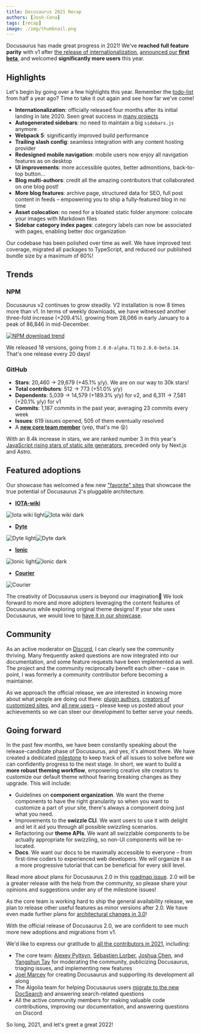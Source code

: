 ```yaml
---
title: Docusaurus 2021 Recap
authors: [Josh-Cena]
tags: [recap]
image: ./img/thumbnail.png
---
```


Docusaurus has made great progress in 2021! We've **reached full feature parity** with v1 after [the release of internationalization](../2021-03-09-releasing-docusaurus-i18n.md), [announced our **first beta**](../2021-05-12-announcing-docusaurus-two-beta/index.md), and welcomed **significantly more users** this year.

<!--truncate-->

## Highlights

Let's begin by going over a few highlights this year. Remember the [todo-list](../2021-05-12-announcing-docusaurus-two-beta/index.md#whats-next) from half a year ago? Time to take it out again and see how far we've come!

- **Internationalization**: officially released four months after its initial landing in late 2020. Seen great success in [many projects](/showcase?tags=i18n)
- **Autogenerated sidebars**: no need to maintain a big `sidebars.js` anymore
- **Webpack 5**: significantly improved build performance
- **Trailing slash config**: seamless integration with any content hosting provider
- **Redesigned mobile navigation**: mobile users now enjoy all navigation features as on desktop
- **UI improvements**: more accessible quotes, better admonitions, back-to-top button...
- **Blog multi-authors**: credit all the amazing contributors that collaborated on one blog post!
- **More blog features**: archive page, structured data for SEO, full post content in feeds – empowering you to ship a fully-featured blog in no time
- **Asset colocation**: no need for a bloated static folder anymore: colocate your images with Markdown files
- **Sidebar category index pages**: category labels can now be associated with pages, enabling better doc organization

Our codebase has been polished over time as well. We have improved test coverage, migrated all packages to TypeScript, and reduced our published bundle size by a maximum of 60%!

## Trends

### NPM

Docusaurus v2 continues to grow steadily. V2 installation is now 8 times more than v1. In terms of weekly downloads, we have witnessed another three-fold increase (+209.4%), growing from 28,066 in early January to a peak of 86,846 in mid-December.

[![NPM download trend](./img/npm-trend.png)](https://www.npmtrends.com/docusaurus-vs-@docusaurus/core)

We released 18 versions, going from `2.0.0-alpha.71` to `2.0.0-beta.14`. That's one release every 20 days!

### GitHub

- **Stars**: 20,460 → 29,679 (+45.1% y/y). We are on our way to 30k stars!
- **Total contributors**: 512 → 773 (+51.0% y/y)
- **Dependents**: 5,039 → 14,579 (+189.3% y/y) for v2, and 6,311 → 7,581 (+20.1% y/y) for v1
- **Commits**: 1,187 commits in the past year, averaging 23 commits every week
- **Issues**: 619 issues opened, 505 of them eventually resolved
- A [**new core team member**](https://github.com/Josh-Cena) (yep, that's me 😝)

With an 8.4k increase in stars, we are ranked number 3 in this year's [JavaScript rising stars of static site generators](https://risingstars.js.org/2021/en#section-ssg), preceded only by Next.js and Astro.

## Featured adoptions

Our showcase has welcomed a few new ["favorite" sites](/showcase?tags=favorite) that showcase the true potential of Docusaurus 2's pluggable architecture.

- [**IOTA-wiki**](https://wiki.iota.org/)

![Iota wiki light](./img/iota-light.png#gh-light-mode-only)![Iota wiki dark](./img/iota-dark.png#gh-dark-mode-only)

- [**Dyte**](https://docs.dyte.io/docs/home/introduction/)

![Dyte light](./img/dyte-light.png#gh-light-mode-only)![Dyte dark](./img/dyte-dark.png#gh-dark-mode-only)

- [**Ionic**](https://ionicframework.com/docs)

![Ionic light](./img/ionic-light.png#gh-light-mode-only)![Ionic dark](./img/ionic-dark.png#gh-dark-mode-only)

- [**Courier**](https://www.courier.com/docs/)

![Courier](./img/courier.png)

The creativity of Docusaurus users is beyond our imagination🤩 We look forward to more and more adopters leveraging the content features of Docusaurus while exploring original theme designs! If your site uses Docusaurus, we would love to [have it in our showcase](https://github.com/facebook/docusaurus/edit/main/website/src/data/users.tsx).

## Community

As an active moderator on [Discord](https://discord.gg/docusaurus), I can clearly see the community thriving. Many frequently asked questions are now integrated into our documentation, and some feature requests have been implemented as well. The project and the community reciprocally benefit each other – case in point, I was formerly a community contributor before becoming a maintainer.

As we approach the official release, we are interested in knowing more about what people are doing out there: [plugin authors](https://github.com/facebook/docusaurus/discussions/4025), [creators of customized sites](https://github.com/facebook/docusaurus/discussions/5468), and [all new users](https://github.com/facebook/docusaurus/discussions/4610) – please keep us posted about your achievements so we can steer our development to better serve your needs.

## Going forward

In the past few months, we have been constantly speaking about the release-candidate phase of Docusaurus, and yes, it's almost there. We have created a dedicated [milestone](https://github.com/facebook/docusaurus/milestone/15) to keep track of all issues to solve before we can confidently progress to the next stage. In short, we want to build a **more robust theming workflow**, empowering creative site creators to customize our default theme without fearing breaking changes as they upgrade. This will include:

- Guidelines on **component organization**. We want the theme components to have the right granularity so when you want to customize a part of your site, there's always a component doing just what you need.
- Improvements to the **swizzle CLI**. We want users to use it with delight and let it aid you through all possible swizzling scenarios.
- Refactoring our **theme APIs**. We want all swizzlable components to be actually appropriate for swizzling, so non-UI components will be re-located.
- **Docs**. We want our docs to be maximally accessible to everyone – from first-time coders to experienced web developers. We will organize it as a more progressive tutorial that can be beneficial for every skill level.

Read more about plans for Docusaurus 2.0 in this [roadmap issue](https://github.com/facebook/docusaurus/issues/6113). 2.0 will be a greater release with the help from the community, so please share your opinions and suggestions under any of the milestone issues!

As the core team is working hard to ship the general availability release, we plan to release other useful features as minor versions after 2.0. We have even made further plans for [architectural changes in 3.0](https://github.com/facebook/docusaurus/milestone/16)!

With the official release of Docusaurus 2.0, we are confident to see much more new adoptions and migrations from v1.

We'd like to express our gratitude to [all the contributors in 2021](https://github.com/facebook/docusaurus/graphs/contributors?from=2021-01-01&to=2022-01-01&type=c), including:

- The core team: [Alexey Pyltsyn](https://github.com/lex111), [Sébastien Lorber](https://github.com/slorber), [Joshua Chen](https://github.com/Josh-Cena), and [Yangshun Tay](https://github/yangshun) for moderating the community, publicizing Docusaurus, triaging issues, and implementing new features
- [Joel Marcey](https://github.com/JoelMarcey) for creating Docusaurus and supporting its development all along
- The Algolia team for helping Docusaurus users [migrate to the new DocSearch](../2021-11-21-algolia-docsearch-migration/index.md) and answering search-related questions
- All the active community members for making valuable code contributions, improving our documentation, and answering questions on Discord

So long, 2021, and let's greet a great 2022!
